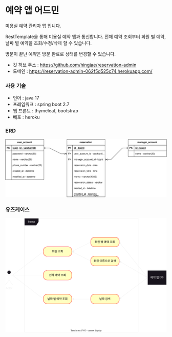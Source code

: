 # 예약 앱 어드민

미용실 예약 관리자 앱 입니다.

RestTemplate을 통해 미용실 예약 앱과 통신합니다. 전체 예약 조회부터 회원 별 예약, 날짜 별 예약을 조회/수정/삭제 할 수 있습니다.

방문이 끝난 예약은 방문 완료로 상태를 변경할 수 있습니다.

- 깃 허브 주소 : https://github.com/hingjae/reservation-admin
- 도메인 : https://reservation-admin-062f5d525c74.herokuapp.com/

### 사용 기술

- 언어 : java 17
- 프레임워크 : spring boot 2.7
- 웹 프론트 : thymeleaf, bootstrap
- 베포 : heroku

### ERD

![ERD](https://raw.githubusercontent.com/hingjae/reservation/76fb1278d9c2712c0fc16a35fd3372cf36b8aaf8/document/%08erd.svg)

### 유즈케이스
![ERD](https://raw.githubusercontent.com/hingjae/reservation-admin/84950881a14f95cfa13f9e68c58492427e20341d/docs/usecase.svg)

